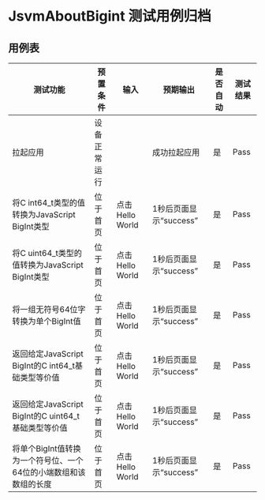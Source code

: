 # JsvmAboutBigint 测试用例归档

## 用例表

| 测试功能                                                         | 预置条件     | 输入            | 预期输出               | 是否自动 | 测试结果 |
| ---------------------------------------------------------------- | ------------ | --------------- | ---------------------- | -------- | -------- |
| 拉起应用                                                         | 设备正常运行 |                 | 成功拉起应用           | 是       | Pass     |
| 将C int64_t类型的值转换为JavaScript BigInt类型                   | 位于首页     | 点击Hello World | 1秒后页面显示“success” | 是       | Pass     |
| 将C uint64_t类型的值转换为JavaScript BigInt类型                  | 位于首页     | 点击Hello World | 1秒后页面显示“success” | 是       | Pass     |
| 将一组无符号64位字转换为单个BigInt值                             | 位于首页     | 点击Hello World | 1秒后页面显示“success” | 是       | Pass     |
| 返回给定JavaScript BigInt的C int64_t基础类型等价值               | 位于首页     | 点击Hello World | 1秒后页面显示“success” | 是       | Pass     |
| 返回给定JavaScript BigInt的C uint64_t基础类型等价值              | 位于首页     | 点击Hello World | 1秒后页面显示“success” | 是       | Pass     |
| 将单个BigInt值转换为一个符号位、一个64位的小端数组和该数组的长度 | 位于首页     | 点击Hello World | 1秒后页面显示“success” | 是       | Pass     |
